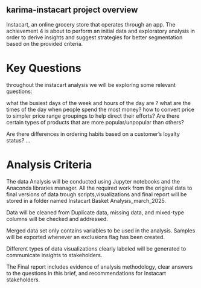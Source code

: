 ## karima-instacart project overview
Instacart, an online grocery store that operates through an app.
The achievement 4 is about to perform an initial data and exploratory analysis in order
 to derive insights and suggest strategies for better segmentation based on
 the provided criteria.
# Key Questions
throughout the instacart analysis we will be exploring some relevant questions:

 what the busiest days of the week and hours of the
 day are ?
 what are the times of the day when people
 spend the most money?
 how to convert price to simpler price range groupings to help direct their efforts?
 Are there certain types of products that are more popular/unpopular than others? 

  Are there differences in ordering habits based on a customer’s loyalty status?
  ...
  # Analysis Criteria
 The data Analysis will be conducted using Jupyter notebooks and the Anaconda libraries
 manager.
 All the required work from the original data to final versions of data trough scripts,visualizations and final report will be stored in a folder
 named Instacart Basket Analysis_march_2025.
 
 Data will be cleaned from Duplicate data, missing data, and mixed-type columns will
 be checked and addressed.
 
 Merged data set only contains variables to be used in the analysis.
 Samples will be exported whenever an exclusions flag has been created.
 
 Different types of data visualizations clearly labeled will be generated to communicate insights
 to stakeholders.
 
 The Final report includes evidence of analysis methodology, clear answers to the
 questions in this brief, and recommendations for Instacart stakeholders.
 
  

 
